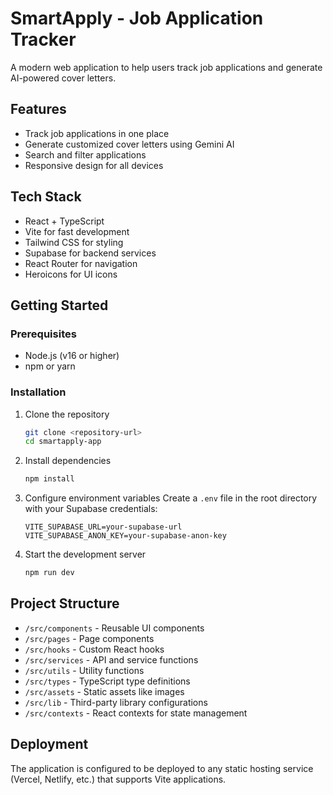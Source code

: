 # SmartApply - Job Application Tracker

A modern web application to help users track job applications and generate AI-powered cover letters.

## Features

- Track job applications in one place
- Generate customized cover letters using Gemini AI
- Search and filter applications
- Responsive design for all devices

## Tech Stack

- React + TypeScript
- Vite for fast development
- Tailwind CSS for styling
- Supabase for backend services
- React Router for navigation
- Heroicons for UI icons

## Getting Started

### Prerequisites

- Node.js (v16 or higher)
- npm or yarn

### Installation

1. Clone the repository
   ```bash
   git clone <repository-url>
   cd smartapply-app
   ```

2. Install dependencies
   ```bash
   npm install
   ```

3. Configure environment variables
   Create a `.env` file in the root directory with your Supabase credentials:
   ```
   VITE_SUPABASE_URL=your-supabase-url
   VITE_SUPABASE_ANON_KEY=your-supabase-anon-key
   ```

4. Start the development server
   ```bash
   npm run dev
   ```

## Project Structure

- `/src/components` - Reusable UI components
- `/src/pages` - Page components
- `/src/hooks` - Custom React hooks
- `/src/services` - API and service functions
- `/src/utils` - Utility functions
- `/src/types` - TypeScript type definitions
- `/src/assets` - Static assets like images
- `/src/lib` - Third-party library configurations
- `/src/contexts` - React contexts for state management

## Deployment

The application is configured to be deployed to any static hosting service (Vercel, Netlify, etc.) that supports Vite applications.
